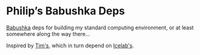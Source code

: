 # Philip’s Babushka Deps

[Babushka][babushka] deps for building my standard computing environment, or at least somewhere along the way there...

Inspired by [Tim's][timriley], which in turn depend on [Icelab's][icelab].

[babushka]: http://babushka.me
[timriley]: https://github.com/timriley/babushka-deps
[icelab]: https://github.com/icelab/babushka-deps
